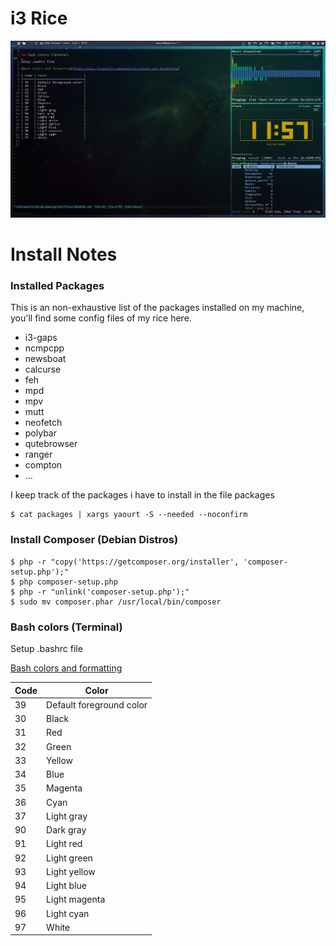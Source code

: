 
# i3 Rice

![Alt](/screenshots/i3rice.png "i3 rice")

# Install Notes

### Installed Packages

This is an non-exhaustive list of the packages installed on my machine, you'll find some config files of my rice here.

* i3-gaps
* ncmpcpp
* newsboat
* calcurse
* feh
* mpd
* mpv
* mutt
* neofetch
* polybar
* qutebrowser
* ranger
* compton
* ...

I keep track of the packages i have to install in the file packages

```shell
$ cat packages | xargs yaourt -S --needed --noconfirm
```

### Install Composer (Debian Distros)

```shell
$ php -r "copy('https://getcomposer.org/installer', 'composer-setup.php');"
$ php composer-setup.php
$ php -r "unlink('composer-setup.php');"
$ sudo mv composer.phar /usr/local/bin/composer
```
### Bash colors (Terminal)

Setup .bashrc file

[Bash colors and formatting](http://misc.flogisoft.com/bash/tip_colors_and_formatting)

| Code | Color                    |
|------|--------------------------|
| 39   | Default foreground color |
| 30   | Black                    |
| 31   | Red                      |
| 32   | Green                    |
| 33   | Yellow                   |
| 34   | Blue                     |
| 35   | Magenta                  |
| 36   | Cyan                     |
| 37   | Light gray               |
| 90   | Dark gray                |
| 91   | Light red                |
| 92   | Light green              |
| 93   | Light yellow             |
| 94   | Light blue               |
| 95   | Light magenta            |
| 96   | Light cyan               |
| 97   | White                    |


